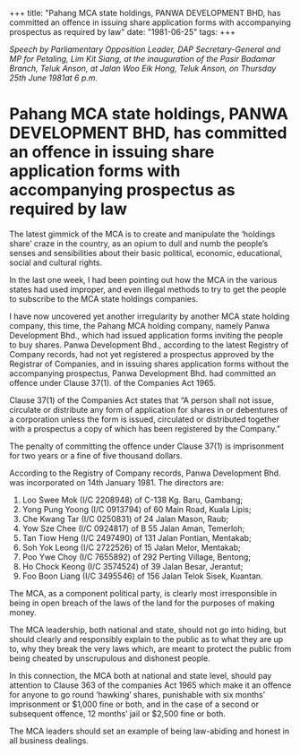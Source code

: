 +++ 
title: "Pahang MCA state holdings, PANWA DEVELOPMENT BHD, has committed an offence in issuing share application forms with accompanying prospectus as required by law"
date: "1981-06-25"
tags:
+++

_Speech by Parliamentary Opposition Leader, DAP Secretary-General and MP for Petaling, Lim Kit Siang, at the inauguration of the Pasir Badamar Branch, Teluk Anson, at Jalan Woo Eik Hong, Teluk Anson, on Thursday 25th June 1981at 6 p.m._

# Pahang MCA state holdings, PANWA DEVELOPMENT BHD, has committed an offence in issuing share application forms with accompanying prospectus as required by law

The latest gimmick of the MCA is to create and manipulate the ‘holdings share’ craze in the country, as an opium to dull and numb the people’s senses and sensibilities about their basic political, economic, educational, social and cultural rights.</u>

In the last one week, I had been pointing out how the MCA in the various states had used improper, and even illegal methods to try to get the people to subscribe to the MCA state holdings companies.

I have now uncovered yet another irregularity by another MCA state holding company, this time, the Pahang MCA holding company, namely Panwa Development Bhd., which had issued application forms inviting the people to buy shares. Panwa Development Bhd., according to the latest Registry of Company records, had not yet registered a prospectus approved by the Registrar of Companies, and in issuing shares application forms without the accompanying prospectus, Panwa Development Bhd. had committed an offence under Clause 37(1). of the Companies Act 1965.

Clause 37(1) of the Companies Act states that “A person shall not issue, circulate or distribute any form of application for shares in or debentures of a corporation unless the form is issued, circulated or distributed together with a prospectus a copy of which has been registered by the Company.”

The penalty of committing the offence under Clause 37(1) is imprisonment for two years or a fine of five thousand dollars.

According to the Registry of Company records, Panwa Development Bhd. was incorporated on 14th January 1981. The directors are:

1. Loo Swee Mok (I/C 2208948) of C-138 Kg. Baru, Gambang;
2. Yong Pung Yoong (I/C 0913794) of 60 Main Road, Kuala Lipis;
3. Che Kwang Tar (I/C 0250831) of 24 Jalan Mason, Raub;
4. Yow Sze Chee (I/C 0924817) of B 55 Jalan Aman, Temerloh;
5. Tan Tiow Heng (I/C 2497490) of 131 Jalan Pontian, Mentakab;
6. Soh Yok Leong (I/C 2722526) of 15 Jalan Melor, Mentakab;
7. Poo Ywe Choy (I/C 7655892) of 292 Perting Village, Bentong;
8. Ho Chock Keong (I/C 3574524) of 39 Jalan Besar, Jerantut;
9. Foo Boon Liang (I/C 3495546) of 156 Jalan Telok Sisek, Kuantan.

The MCA, as a component political party, is clearly most irresponsible in being in open breach of the laws of the land for the purposes of making money.

The MCA leadership, both national and state, should not go into hiding, but should clearly and responsibly explain to the public as to what they are up to, why they break the very laws which, are meant to protect the public from being cheated by unscrupulous and dishonest people.

In this connection, the MCA both at national and state level, should pay attention to Clause 363 of the companies Act 1965 which make it an offence for anyone to go round ‘hawking’ shares, punishable with six months’ imprisonment or $1,000 fine or both, and in the case of a second or subsequent offence, 12 months’ jail or $2,500 fine or both.

The MCA leaders should set an example of being law-abiding and honest in all business dealings.
 
